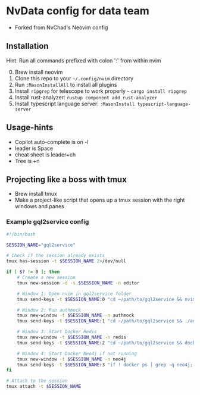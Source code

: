# NvData config for data team
- Forked from NvChad's Neovim config

## Installation

Hint: Run all commands prefixed with colon ':' from within nvim


0. Brew install neovim
1. Clone this repo to your `~/.config/nvim` directory
2. Run `:MasonInstallAll` to install all plugins
3. Install `ripgrep` for telescope to work properly - `cargo install ripgrep`
4. Install rust-analyzer: `rustup component add rust-analyzer`
5. Install typescript language server: `:MasonInstall typescript-language-server`

## Usage-hints
- Copilot auto-complete is on <C>-l
- leader is Space
- cheat sheet is leader+ch
- Tree is <C>+n 


## Projecting like a boss with tmux
- Brew install tmux
- Make a project-like script that opens up a tmux session with the right windows and panes
### Example gql2service config

```bash
#!/bin/bash

SESSION_NAME="gql2service"

# Check if the session already exists
tmux has-session -t $SESSION_NAME 2>/dev/null

if [ $? != 0 ]; then
    # Create a new session
    tmux new-session -d -s $SESSION_NAME -n editor

    # Window 1: Open nvim in gql2service folder
    tmux send-keys -t $SESSION_NAME:0 "cd ~/path/to/gql2service && nvim" C-m

    # Window 2: Run authmock
    tmux new-window -t $SESSION_NAME -n authmock
    tmux send-keys -t $SESSION_NAME:1 "cd ~/path/to/gql2service && ./authmock" C-m

    # Window 3: Start Docker Redis
    tmux new-window -t $SESSION_NAME -n redis
    tmux send-keys -t $SESSION_NAME:2 "cd ~/path/to/gql2service && docker run --rm -d --name redis redis:latest" C-m

    # Window 4: Start Docker Neo4j if not running
    tmux new-window -t $SESSION_NAME -n neo4j
    tmux send-keys -t $SESSION_NAME:3 "if ! docker ps | grep -q neo4j; then docker run --rm -d --name neo4j neo4j:latest; fi" C-m
fi

# Attach to the session
tmux attach -t $SESSION_NAME
```
